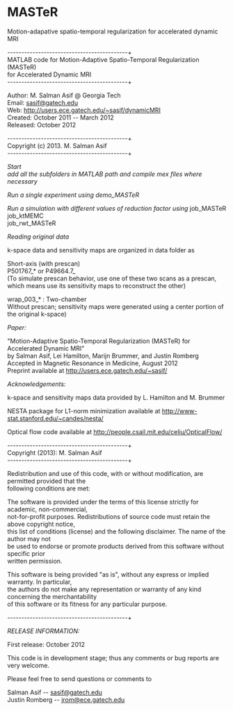 MASTeR
======

Motion-adapative spatio-temporal regularization for accelerated dynamic MRI


-------------------------------------------+  
 MATLAB code for Motion-Adaptive Spatio-Temporal Regularization (MASTeR)  
 for Accelerated Dynamic MRI  
-------------------------------------------+  
  
 Author: M. Salman Asif @ Georgia Tech  
 Email: sasif@gatech.edu  
 Web: http://users.ece.gatech.edu/~sasif/dynamicMRI  
 Created: October 2011 -- March 2012  
 Released: October 2012  
  
-------------------------------------------+  
 Copyright (c) 2013.  M. Salman Asif   
-------------------------------------------+  

*Start*  
*add all the subfolders in MATLAB path and compile mex files where necessary*   

*Run a single experiment using demo_MASTeR*   

*Run a simulation with different values of reduction factor using* 
job_MASTeR   
job_ktMEMC  
job_rwt_MASTeR  

*Reading original data*   

k-space data and sensitivity maps are organized in data folder as   
  
Short-axis (with prescan)     
P501767_* or  P49664.7_    
(To simulate prescan behavior, use one of these two scans as a prescan, which means use its sensitivity maps to reconstruct the other)  

wrap_003_*    : Two-chamber  
Without prescan; sensitivity maps were generated using a center portion of the original k-space)  

*Paper:*   

"Motion-Adaptive Spatio-Temporal Regularization (MASTeR) for Accelerated Dynamic MRI"   
by Salman Asif, Lei Hamilton, Marijn Brummer, and Justin Romberg   
Accepted in Magnetic Resonance in Medicine, August 2012   
Preprint available at http://users.ece.gatech.edu/~sasif/   

*Acknowledgements:*  

k-space and sensitivity maps data provided by L. Hamilton and M. Brummer 

NESTA package for L1-norm minimization available at http://www-stat.stanford.edu/~candes/nesta/   

Optical flow code available at http://people.csail.mit.edu/celiu/OpticalFlow/   

-------------------------------------------+  
 Copyright (2013): M. Salman Asif  
-------------------------------------------+   

Redistribution and use of this code, with or without modification, are permitted provided that the   
following conditions are met:

The software is provided under the terms of this license strictly for academic, non-commercial,  
not-for-profit purposes. Redistributions of source code must retain the above copyright notice,  
this list of conditions (license) and the following disclaimer. The name of the author may not   
be used to endorse or promote products derived from this software without specific prior   
written permission. 

This software is being provided "as is", without any express or implied warranty. In particular,   
the authors do not make any representation or warranty of any kind concerning the merchantability  
of this software or its fitness for any particular purpose.

-------------------------------------------+   


*RELEASE INFORMATION:*   

First release: October 2012  

This code is in development stage; thus any comments or bug reports are very welcome.  

Please feel free to send questions or comments to  

Salman Asif -- sasif@gatech.edu  
Justin Romberg -- jrom@ece.gatech.edu

